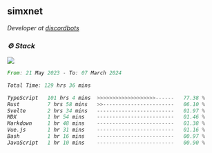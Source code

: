 <h2>simxnet</h2>
<p><em>Developer at <a href="https://github.com/dbotslist">discordbots</a></p>

### ⚙️ Stack
![](https://skillicons.dev/icons?i=git,docker,js,ts,cloudflare,css,deno,express,cpp,rust,arduino,graphql,html,nestjs,react,apollo,bash,lua,nextjs,nodejs,ps,powershell,neovim,postgres,tailwind,prisma)

<!--START_SECTION:waka-->

```rust
From: 21 May 2023 - To: 07 March 2024

Total Time: 129 hrs 36 mins

TypeScript   101 hrs 4 mins  >>>>>>>>>>>>>>>>>>>------   77.38 %
Rust         7 hrs 58 mins   >>-----------------------   06.10 %
Svelte       2 hrs 34 mins   -------------------------   01.97 %
MDX          1 hr 54 mins    -------------------------   01.46 %
Markdown     1 hr 48 mins    -------------------------   01.38 %
Vue.js       1 hr 31 mins    -------------------------   01.16 %
Bash         1 hr 16 mins    -------------------------   00.97 %
JavaScript   1 hr 10 mins    -------------------------   00.90 %
```

<!--END_SECTION:waka-->


<!--
<p align="center">
     <a href="https://discord.gg/HhybNhchcC"><img src="https://invidget.switchblade.xyz/sejc7TnX6N" align="center" ><a>
</p> 
-->
